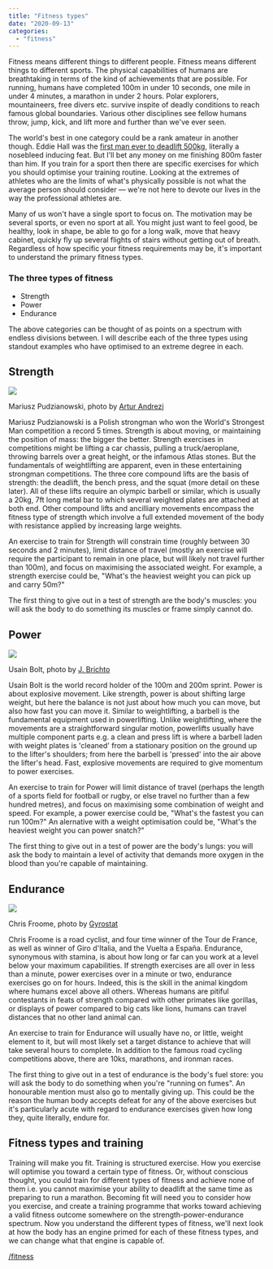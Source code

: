 ```yaml
---
title: "Fitness types"
date: "2020-09-13"
categories: 
  - "fitness"
---
```


Fitness means different things to different people. Fitness means different things to different sports. The physical capabilities of humans are breathtaking in terms of the kind of achievements that are possible. For running, humans have completed 100m in under 10 seconds, one mile in under 4 minutes, a marathon in under 2 hours. Polar explorers, mountaineers, free divers etc. survive inspite of deadly conditions to reach famous global boundaries. Various other disciplines see fellow humans throw, jump, kick, and lift more and further than we've ever seen.

  

The world's best in one category could be a rank amateur in another though. Eddie Hall was the [first man ever to deadlift 500kg](https://www.youtube.com/watch?v=T9Y4o_BqC0A), literally a nosebleed inducing feat. But I'll bet any money on me finishing 800m faster than him. If you train for a sport then there are specific exercises for which you should optimise your training routine. Looking at the extremes of athletes who are the limits of what's physically possible is not what the average person should consider — we're not here to devote our lives in the way the professional athletes are.

  

Many of us won't have a single sport to focus on. The motivation may be several sports, or even no sport at all. You might just want to feel good, be healthy, look in shape, be able to go for a long walk, move that heavy cabinet, quickly fly up several flights of stairs without getting out of breath. Regardless of how specific your fitness requirements may be, it's important to understand the primary fitness types.

  

### The three types of fitness

- Strength
- Power
- Endurance

  

The above categories can be thought of as points on a spectrum with endless divisions between. I will describe each of the three types using standout examples who have optimised to an extreme degree in each.

  

## Strength

![](/images/Mariusz_Pudzianowski.jpg)

Mariusz Pudzianowski, photo by [Artur Andrezj](https://commons.wikimedia.org/wiki/File:Mariusz_Pudzianowski_7.JPG)

Mariusz Pudzianowski is a Polish strongman who won the World's Strongest Man competition a record 5 times. Strength is about moving, or maintaining the position of mass: the bigger the better. Strength exercises in competitions might be lifting a car chassis, pulling a truck/aeroplane, throwing barrels over a great height, or the infamous Atlas stones. But the fundamentals of weightlifting are apparent, even in these entertaining strongman competitions. The three core compound lifts are the basis of strength: the deadlift, the bench press, and the squat (more detail on these later). All of these lifts require an olympic barbell or similar, which is usually a 20kg, 7ft long metal bar to which several weighted plates are attached at both end. Other compound lifts and ancilliary movements encompass the fitness type of strength which involve a full extended movement of the body with resistance applied by increasing large weights.

  

An exercise to train for Strength will constrain time (roughly between 30 seconds and 2 minutes), limit distance of travel (mostly an exercise will require the participant to remain in one place, but will likely not travel further than 100m), and focus on maximising the associated weight. For example, a strength exercise could be, "What's the heaviest weight you can pick up and carry 50m?"

  

The first thing to give out in a test of strength are the body's muscles: you will ask the body to do something its muscles or frame simply cannot do.

  

## Power

![](/images/Usain-Bolt.jpg)

Usain Bolt, photo by [J. Brichto](https://en.wikipedia.org/wiki/File:Usain_Bolt,_Anniversary_Games,_London_2013.jpg)

Usain Bolt is the world record holder of the 100m and 200m sprint. Power is about explosive movement. Like strength, power is about shifting large weight, but here the balance is not just about how much you can move, but also how fast you can move it. Similar to weightlifting, a barbell is the fundamental equipment used in powerlifting. Unlike weightlifting, where the movements are a straightforward singular motion, powerlifts usually have multiple component parts e.g. a clean and press lift is where a barbell laden with weight plates is 'cleaned' from a stationary position on the ground up to the lifter's shoulders; from here the barbell is 'pressed' into the air above the lifter's head. Fast, explosive movements are required to give momentum to power exercises.

  

An exercise to train for Power will limit distance of travel (perhaps the length of a sports field for football or rugby, or else travel no further than a few hundred metres), and focus on maximising some combination of weight and speed. For example, a power exercise could be, "What's the fastest you can run 100m?" An alernative with a weight optimisation could be, "What's the heaviest weight you can power snatch?"

  

The first thing to give out in a test of power are the body's lungs: you will ask the body to maintain a level of activity that demands more oxygen in the blood than you're capable of maintaining.

  

## Endurance

![](/images/Chris-Froome.jpg)

Chris Froome, photo by [Gyrostat](https://commons.wikimedia.org/wiki/File:Chris_Froome,_TDF_2015,_%C3%A9tape_13,_Montgiscard.jpg)

Chris Froome is a road cyclist, and four time winner of the Tour de France, as well as winner of Giro d'Italia, and the Vuelta a España. Endurance, synonymous with stamina, is about how long or far can you work at a level below your maximum capabilities. If strength exercises are all over in less than a minute, power exercises over in a minute or two, endurance exercises go on for hours. Indeed, this is the skill in the animal kingdom where humans excel above all others. Whereas humans are pitiful contestants in feats of strength compared with other primates like gorillas, or displays of power compared to big cats like lions, humans can travel distances that no other land animal can.

  

An exercise to train for Endurance will usually have no, or little, weight element to it, but will most likely set a target distance to achieve that will take several hours to complete. In addition to the famous road cycling competitions above, there are 10ks, marathons, and ironman races.

  

The first thing to give out in a test of endurance is the body's fuel store: you will ask the body to do something when you're "running on fumes". An honourable mention must also go to mentally giving up. This could be the reason the human body accepts defeat for any of the above exercises but it's particularly acute with regard to endurance exercises given how long they, quite literally, endure for.

  

## Fitness types and training

Training will make you fit. Training is structured exercise. How you exercise will optimise you toward a certain type of fitness. Or, without conscious thought, you could train for different types of fitness and achieve none of them i.e. you cannot maximise your ability to deadlift at the same time as preparing to run a marathon. Becoming fit will need you to consider how you exercise, and create a training programme that works toward achieving a valid fitness outcome somewhere on the strength-power-endurance spectrum. Now you understand the different types of fitness, we'll next look at how the body has an engine primed for each of these fitness types, and we can change what that engine is capable of.

  

[/fitness](https://lifebeyondfife.com/fitness)
